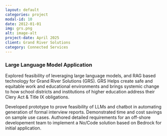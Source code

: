 ```yaml
---
layout: default
categories: project
modal-id: 10
date: 2012-01-01
img: grs.png
alt: image-alt
project-date: April 2025
client: Grand River Solutions
category: Connected Services
---
```


<div style="text-align: left;" markdown="1">

### Large Language Model Application
Explored feasibility of leveraging large language models, and RAG based technology for Grand River Solutions (GRS). GRS Helps create safe and equitable work and educational environments and brings systemic change to how school districts and institutions of higher education address their Clery Act & Title IX obligations. 

Developed prototype to prove feasibility of LLMs and chatbot in automating generation of formal interview reports.  Demonstrated time and cost savings on sample use cases.  Authored detailed requirements for an off-shore developement team to implement a No/Code solution based on Bedrock for initial application.
</div>

<br><br>